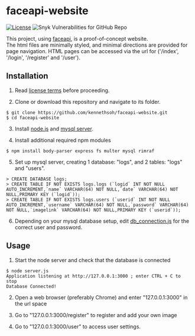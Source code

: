 # faceapi-website
[![License](https://img.shields.io/badge/License-BSD%203--Clause-blue.svg)](https://opensource.org/licenses/BSD-3-Clause) ![Snyk Vulnerabilities for GitHub Repo](https://img.shields.io/snyk/vulnerabilities/github/kennethsoh/faceapi-website)

This project, using <a href="https://github.com/justadudewhohacks/face-api.js/" target="_blank">faceapi</a>, is a proof-of-concept website.<br>
The html files are minimally styled, and minimal directions are provided for page navigation. HTML pages can be accessed via the url for ('/index', '/login', '/register' and '/user'). 

## Installation
1. Read <a href="https://github.com/kennethsoh/faceapi-website/blob/master/LICENSE" target="_blank">license terms</a> before proceeding. 

2. Clone or download this repository and navigate to its folder.
```
$ git clone https://github.com/kennethsoh/faceapi-website.git
$ cd faceapi-website
```

3. Install <a href="https://nodejs.org/en/download/" target="_blank">node.js</a> and <a href="https://dev.mysql.com/downloads/mysql/" target="_blank">mysql server</a>.

4. Install additional required npm modules
```
$ npm install body-parser express fs multer mysql rimraf
```

5. Set up mysql server, creating 1 database: "logs", and 2 tables: "logs" and "users". 
```
> CREATE DATABASE logs;
> CREATE TABLE IF NOT EXISTS logs.logs (`logid` INT NOT NULL AUTO_INCREMENT,`name` VARCHAR(64) NOT NULL,`date` VARCHAR(64) NOT NULL,PRIMARY KEY (`logid`));
> CREATE TABLE IF NOT EXISTS logs.users (`userid` INT NOT NULL AUTO_INCREMENT,`username` VARCHAR(64) NOT NULL,`password` VARCHAR(64) NOT NULL,`imagelink` VARCHAR(64) NOT NULL,PRIMARY KEY (`userid`));
```

6. Depending on your mysql database setup, edit <a href="https://github.com/kennethsoh/faceapi-website/blob/master/db_connection.js" target="_blank">db_connection.js</a> for the correct user and password.


## Usage
1. Start the node server and check that the database is connected
```
$ node server.js
Application listening at http://127.0.0.1:3000 ; enter CTRL + C to stop
Database Connected!
```

2. Open a web browser (preferably Chrome) and enter "127.0.0.1:3000" in the url space

3. Go to "127.0.0.1:3000/register" to register and add your own image

4. Go to "127.0.0.1:3000/user" to access user settings.


